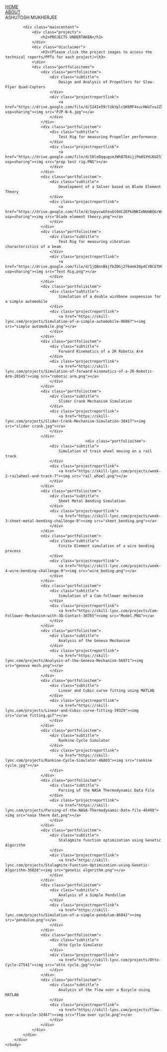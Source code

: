 <html>
    <head>
        <meta charset="utf-8"/>
        <title> Portfolio - Ashutosh Mukherjee </title>
        <link rel="stylesheet" href="styles.css">
    </head>
    <body>
        <div class="container">
            <div class="navbar">
                <div class="leftcol">
                    <div class="link1 active-nav-link">
                        <a href="index.html">HOME</a>
                    </div>
                    <div class="link2">
                        <a href="about.html">ABOUT</a>
                    </div>
                </div>
                <div class="rightcol">
                    <div class="nolink">
                        <div>ASHUTOSH MUKHERJEE</div>
                    </div>
                </div>
            </div>

            <div class="maincontent">
                <div class="projects">
                    <h2>PROJECTS UNDERTAKEN</h2>
                </div>
                <div class="disclaimer">
                    <h3>(Please click the project images to access the technical reports/PPTs for each project)<\h3>
                <\div>
                <div class="portfolioitems">
                    <div class="portfolioitem">
                        <div class="subtitle">
                            Design and Analysis of Propellers for Slow-Flyer Quad-Copters
                        </div>
                        <div class="projectreportlink">
                            <a href="https://drive.google.com/file/d/124Ie59rlUkYplcSK6MF4sucHWaTvuJZX/view?usp=sharing"><img src="PJP-N-6.jpg"></a>
                        </div>
                    </div>
                    <div class="portfolioitem">
                        <div class="subtitle">
                            Test Rig for measuring Propeller performance
                        </div>
                        <div class="projectreportlink">
                            <a href="https://drive.google.com/file/d/10leDqqugseJWh87E4ijjPm0SYHiKU257/view?usp=sharing"><img src="prop test rig.PNG"></a>
                        </div>
                    </div>
                    <div class="portfolioitem">
                        <div class="subtitle">
                            Development of a Solver based on Blade Element Theory
                        </div>
                        <div class="projectreportlink">
                            <a href="https://drive.google.com/file/d/1opycwGFeuGt04C2EPkXNKIeNUmBQGrWu/view?usp=sharing"><img src="blade element theory.png"></a>
                        </div>
                    </div>
                    <div class="portfolioitem">                                                         
                        <div class="subtitle">
                            Test Rig for measuring vibration characteristics of a beam
                        </div>
                        <div class="projectreportlink">
                            <a href="https://drive.google.com/file/d/1jQBnnBkjfbZDGj276emk30pdCYBCETH9/view?usp=sharing"><img src="Test Rig.png"></a>
                        </div>
                    </div>
                    <div class="portfolioitem">
                        <div class="subtitle">
                            Simulation of a double wishbone suspension for a simple automobile
                        </div>
                        <div class="projectreportlink">
                            <a href="https://skill-lync.com/projects/Simulation-of-a-simple-automobile-96067"><img src="simple automobile.png"></a>
                        </div>
                    </div>
                    <div class="portfolioitem">
                        <div class="subtitle">
                            Forward Kinematics of a 2R Robotic Arm
                        </div>
                        <div class="projectreportlink">
                            <a href="https://skill-lync.com/projects/Simulation-of-forward-kinematics-of-a-2R-Robotic-Arm-20145"><img src="robotic arm.png"></a>
                        </div>
                    </div>
                    <div class="portfolioitem">
                        <div class="subtitle">
                            Slider Crank Mechanism Simulation
                        </div>
                        <div class="projectreportlink">
                            <a href="https://skill-lync.com/projects/Slider-Crank-Mechanism-Simulation-38417"><img src="slider crank.jpg"></a>
                        </div>
                    </div>
                                        <div class="portfolioitem">
                        <div class="subtitle">
                            Simulation of train wheel moving on a rail track
                        </div>
                        <div class="projectreportlink">
                            <a href="https://skill-lync.com/projects/week-2-railwheel-and-track-7"><img src="rail_wheel.png"></a>
                        </div>
                    </div>
                    <div class="portfolioitem">
                        <div class="subtitle">
                            Sheet Metal Bending Simulation
                        </div>
                        <div class="projectreportlink">
                            <a href="https://skill-lync.com/projects/week-3-sheet-metal-bending-challenge-9"><img src="sheet_bending.png"></a>
                        </div>
                    </div>
                    <div class="portfolioitem">
                        <div class="subtitle">
                            Finite Element simulation of a wire bending process
                        </div>
                        <div class="projectreportlink">
                            <a href="https://skill-lync.com/projects/week-4-wire-bending-challenge-9"><img src="wire_beding.png"></a>
                        </div>
                    </div>
                    <div class="portfolioitem">
                        <div class="subtitle">
                            Simulation of a Cam-follower mechanism
                        </div>
                        <div class="projectreportlink">
                            <a href="https://skill-lync.com/projects/Cam-Follower-Mechanism-with-3D-Contact-30765"><img src="Model.PNG"></a>
                        </div>
                    </div>
                    <div class="portfolioitem">
                        <div class="subtitle">
                            Analysis of the Geneva Mechanism
                        </div>
                        <div class="projectreportlink">
                            <a href="https://skill-lync.com/projects/Analysis-of-the-Geneva-Mechanism-56971"><img src="geneva mech.png"></a>
                        </div>
                    </div>
                    <div class="portfolioitem">
                        <div class="subtitle">
                            Linear and Cubic curve fitting using MATLAB
                        </div>
                        <div class="projectreportlink">
                            <a href="https://skill-lync.com/projects/Linear-and-Cubic-curve-fitting-39329"><img src="curve fitting.gif"></a>
                        </div>
                    </div>
                    <div class="portfolioitem">
                        <div class="subtitle">
                            Rankine Cycle Simulator
                        </div>
                        <div class="projectreportlink">
                            <a href="https://skill-lync.com/projects/Rankine-Cycle-Simulator-46003"><img src="rankine cycle.jpg"></a>
                        </div>
                    </div>
                    <div class="portfolioitem">
                        <div class="subtitle">
                            Parsing of the NASA Thermodynamic Data File
                        </div>
                        <div class="projectreportlink">
                            <a href="https://skill-lync.com/projects/Parsing-of-the-NASA-Thermodynamic-Data-file-46498"><img src="nasa therm dat.png"></a>
                        </div>
                    </div>
                    <div class="portfolioitem">
                        <div class="subtitle">
                            Stalagmite function optimization using Genetic Algorithm
                        </div>
                        <div class="projectreportlink">
                            <a href="https://skill-lync.com/projects/Stalagmite-Function-Optimization-using-Genetic-Algorithm-36028"><img src="genetic algorithm.png"></a>
                        </div>
                    </div>
                    <div class="portfolioitem">
                        <div class="subtitle">
                            Analysis of a Simple Pendullum
                        </div>
                        <div class="projectreportlink">
                            <a href="https://skill-lync.com/projects/Simulation-of-a-simple-pendulum-86042"><img src="pendulum.png"></a>
                        </div>
                    </div>
                    <div class="portfolioitem">
                        <div class="subtitle">
                            Otto Cycle Simulator
                        </div>
                        <div class="projectreportlink">
                            <a href="https://skill-lync.com/projects/Otto-Cycle-27541"><img src="otto cycle.jpg"></a>
                        </div>
                    </div>
                    <div class="portfolioitem">
                        <div class="subtitle">
                            Analysis of the flow over a Bicycle using MATLAB
                        </div>
                        <div class="projectreportlink">
                            <a href="https://skill-lync.com/projects/Flow-over-a-bicycle-32467"><img src="flow over cycle.png"></a>
                        </div>
                    </div>
                </div>
            </div>
        </div>
    </body>
</html>
